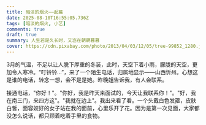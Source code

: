 ```yaml
---
title: 暗淡的烟火——起篇
date: 2025-08-10T16:55:05.736Z
tags: [暗淡的烟火, 小艺]
comments: true
draft: true
summary: 人生若是久长时，又岂在朝朝暮暮
cover: https://cdn.pixabay.com/photo/2013/04/03/12/05/tree-99852_1280.jpg
---
```


3月的气温，不足以让人脱下厚重的冬装，此时，天空下着小雨，朦胧的天空，更加令人寒冷。“叮铃铃...”，来了一个陌生电话，归属地显示——山西忻州。心想这是谁的电话，转念一想，会不是是她。昨晚姐告诉我，有人会联系。

接通电话，"你好！"。"你好，我是昨天来面试的，今天让我联系你！"。"好，我在南三门，来四方这"。"我就在边上"。我出来看了看。一个头戴白色发箍，皮肤白皙，面容姣好的女子站在我的面前，心里乐开了花。因为是第一次见面，大家都没怎么说话，都只顾着吃着手里的食物。
